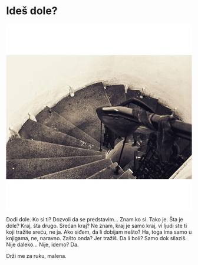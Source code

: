 # Ideš dole?

![](ides-dole.jpg)

Dođi dole. Ko si ti? Dozvoli da se predstavim... Znam ko si. Tako je. Šta je dole? Kraj, šta drugo. Srećan kraj? Ne znam, kraj je samo kraj, vi ljudi ste ti koji tražite sreću, ne ja. Ako siđem, da li dobijam nešto? Ha, toga ima samo u knjigama, ne, naravno. Zašto onda? Jer tražiš. Da li boli? Samo dok silaziš. Nije daleko... Nije, idemo? Da.

Drži me za ruku, malena.
